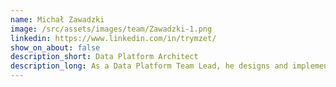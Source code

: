 ```yaml
---
name: Michał Zawadzki
image: /src/assets/images/team/Zawadzki-1.png
linkedin: https://www.linkedin.com/in/trymzet/
show_on_about: false
description_short: Data Platform Architect
description_long: As a Data Platform Team Lead, he designs and implements scalable data platforms with a strong focus on DataOps, automation, and efficiency. He specializes in transforming complex technical challenges into streamlined, reliable processes, ensuring that analysts and business users can focus on insights rather than infrastructure.
---
```


